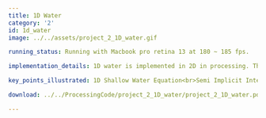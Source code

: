 ```yaml
---
title: 1D Water
category: '2'
id: 1d_water
image: ../../assets/project_2_1D_water.gif

running_status: Running with Macbook pro retina 13 at 180 ~ 185 fps.

implementation_details: 1D water is implemented in 2D in processing. The animation will start after the user clicks in the screen. And after that clicking in the screen will result in a water drop with height of the mouse at the location. The initial water status is a s-function(Sigmoid function) that is configured to shape perfectly for the screen and for better illustration. The shallow water equation is inspired from the website mentioned above. <br>The main difficulty when we faced this problem was that the equations are in partial differential forms and we did not have the knowlege of such equations. We googled online for better understanding and found the paper mentioned before and after hours of trying and test, it now works pretty good. We are satisfied with the results except for the waved created by the water drop. We looked into a lot of things that could effect this but due to time limit we did not suceed in fixing it.

key_points_illustrated: 1D Shallow Water Equation<br>Semi Implicit Integrator<br>User interactive with system<br> Real time sound effect based on event<br>

download: ../../ProcessingCode/project_2_1D_water/project_2_1D_water.pde

---
```

